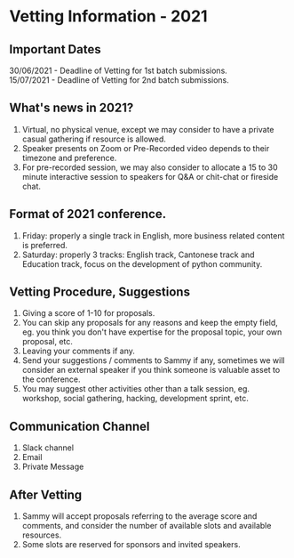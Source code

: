 # Vetting Information - 2021

## Important Dates

30/06/2021 - Deadline of Vetting for 1st batch submissions.  
15/07/2021 - Deadline of Vetting for 2nd batch submissions.  

## What's news in 2021?

1. Virtual, no physical venue, except we may consider to have a private casual gathering if resource is allowed.
2. Speaker presents on Zoom or Pre-Recorded video depends to their timezone and preference.
3. For pre-recorded session, we may also consider to allocate a 15 to 30 minute interactive session to speakers for Q&A or chit-chat or fireside chat.

## Format of 2021 conference.

1. Friday: properly a single track in English, more business related content is preferred.
2. Saturday: properly 3 tracks: English track, Cantonese track and Education track, focus on the development of python community.
  
## Vetting Procedure, Suggestions

1. Giving a score of 1-10 for proposals.
2. You can skip any proposals for any reasons and keep the empty field, eg. you think you don't have expertise for the proposal topic, your own proposal, etc.
3. Leaving your comments if any.
4. Send your suggestions / comments to Sammy if any, sometimes we will consider an external speaker if you think someone is valuable asset to the conference.
5. You may suggest other activities other than a talk session, eg. workshop, social gathering, hacking, development sprint, etc.

## Communication Channel

1. Slack channel
2. Email
3. Private Message

## After Vetting

1. Sammy will accept proposals referring to the average score and comments, and consider the number of available slots and available resources.
2. Some slots are reserved for sponsors and invited speakers.
